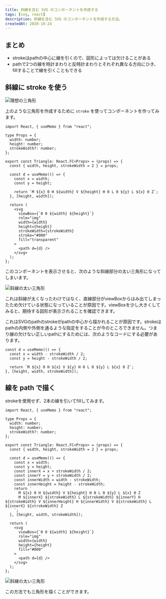 ```yaml
---
title: 斜線を含む SVG のコンポーネントを作成する
tags: [svg, react]
description: 斜線を含む SVG のコンポーネントを作成する方法。
createdAt: 2020-10-24
---
```


## まとめ

- strokeはpathの中心に線を引くので、図形によっては欠けることがある
- pathで2つの線を時計まわりと反時計まわりとそれぞれ異なる方向にひき、fillすることで線を引くこともできる

## 斜線に stroke を使う

![理想の三角形](/assets/img/posts/svg-slash-line/triangle-0.png)

上のような三角形を作成するために `stroke` を使ってコンポーネントを作ってみます。

```tsx
import React, { useMemo } from "react";

type Props = {
  width: number;
  height: number;
  strokeWidth?: number;
};

export const Triangle: React.FC<Props> = (props) => {
  const { width, height, strokeWidth = 2 } = props;

  const d = useMemo(() => {
    const x = width;
    const y = height;

    return `M ${x} 0 H ${width} V ${height} H 0 L 0 ${y} L ${x} 0 Z`;
  }, [height, width]);

  return (
    <svg
      viewBox={`0 0 ${width} ${height}`}
      role="img"
      width={width}
      height={height}
      strokeWidth={strokeWidth}
      stroke="#000"
      fill="transparent"
    >
      <path d={d} />
    </svg>
  );
};
```

このコンポーネントを表示させると、次のような斜線部分の太い三角形になってしまいます。

![斜線の太い三角形](/assets/img/posts/svg-slash-line/triangle-1.png)

これは斜線が太くなったわけではなく、直線部分がviewBoxからはみ出てしまったため欠けている状態になっていることが原因です。viewBoxを少し大きくしてみると、期待する図形が表示されることを確認できます。

これはSVGのpathのstrokeがpathの中心から描かれることが原因です。strokeはpathの内側や外側を通るような指定をすることが今のところできません。つまり線の欠けない正しいpathにするためには、次のようなコードにする必要があります。

```tsx
const d = useMemo(() => {
  const x = width - strokeWidth / 2;
  const y = height - strokeWidth / 2;

  return `M ${x} 0 H ${x} V ${y} H 0 L 0 ${y} L ${x} 0 Z`;
}, [height, width, strokeWidth]);
```

## 線を path で描く

strokeを使用せず、2本の線を引いてfillしてみます。

```tsx
import React, { useMemo } from "react";

type Props = {
  width: number;
  height: number;
  strokeWidth?: number;
};

export const Triangle: React.FC<Props> = (props) => {
  const { width, height, strokeWidth = 2 } = props;

  const d = useMemo(() => {
    const x = width;
    const y = height;
    const innerX = x + strokeWidth / 2;
    const innerY = y + strokeWidth / 2;
    const innerWidth = width - strokeWidth;
    const innerHeight = height - strokeWidth;
    return `
      M ${x} 0 H ${width} V ${height} H 0 L 0 ${y} L ${x} 0 Z
      M ${innerX} ${strokeWidth} L ${strokeWidth} ${innerY} H ${strokeWidth} V ${innerHeight} H ${innerWidth} V ${strokeWidth} L ${innerX} ${strokeWidth} Z
    `;
  }, [height, width, strokeWidth]);

  return (
    <svg
      viewBox={`0 0 ${width} ${height}`}
      role="img"
      width={width}
      height={height}
      fill="#000"
    >
      <path d={d} />
    </svg>
  );
};
```

![斜線の太い三角形](/assets/img/posts/svg-slash-line/triangle-2.png)

この方法でも三角形を描くことができます。
